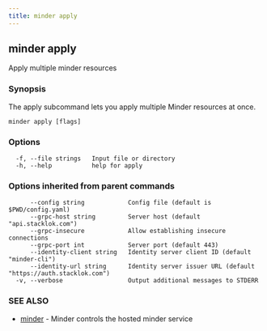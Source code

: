 ```yaml
---
title: minder apply
---
```

## minder apply

Apply multiple minder resources

### Synopsis

The apply subcommand lets you apply multiple Minder resources at once.

```
minder apply [flags]
```

### Options

```
  -f, --file strings   Input file or directory
  -h, --help           help for apply
```

### Options inherited from parent commands

```
      --config string            Config file (default is $PWD/config.yaml)
      --grpc-host string         Server host (default "api.stacklok.com")
      --grpc-insecure            Allow establishing insecure connections
      --grpc-port int            Server port (default 443)
      --identity-client string   Identity server client ID (default "minder-cli")
      --identity-url string      Identity server issuer URL (default "https://auth.stacklok.com")
  -v, --verbose                  Output additional messages to STDERR
```

### SEE ALSO

* [minder](minder.md)	 - Minder controls the hosted minder service


